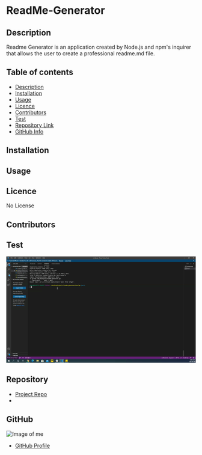
# **ReadMe-Generator**


## Description 
Readme Generator is an application created by Node.js and npm's inquirer that allows the user to create a professional readme.md file.

## Table of contents
- [Description](#Description)
- [Installation](#Installation)
- [Usage](#Usage)
- [Licence](#Licence)
- [Contributors](#Contributors)
- [Test](#Test)
- [Repository Link](#Repository)
- [GitHub Info](#GitHub) 
## Installation

        
## Usage


## Licence
No License

## Contributors


## Test
![Alt Text](https://github.com/jhwang2525/readme-generator/blob/main/test-example.gif?raw=true)

## Repository
- [Project Repo](https://github.com/jhwang2525/readme-generator/blob/main/README.md#Repository)
- 
## GitHub
![Image of me](https://avatars.githubusercontent.com/u/80090287?v=4)
- [GitHub Profile](https://github.com/jhwang2525)

